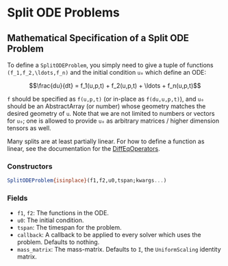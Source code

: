 # Split ODE Problems

## Mathematical Specification of a Split ODE Problem

To define a `SplitODEProblem`, you simply need to give a tuple of
functions ``(f_1,f_2,\ldots,f_n)`` and the initial condition ``u₀`` which
define an ODE:

```math
\frac{du}{dt} =  f_1(u,p,t) + f_2(u,p,t) + \ldots + f_n(u,p,t)
```

`f` should be specified as `f(u,p,t)` (or in-place as `f(du,u,p,t)`), and `u₀` should
be an AbstractArray (or number) whose geometry matches the desired geometry of `u`.
Note that we are not limited to numbers or vectors for `u₀`; one is allowed to
provide `u₀` as arbitrary matrices / higher dimension tensors as well.

Many splits are at least partially linear. For how to define a function as linear,
see the documentation for the [DiffEqOperators](../../features/diffeq_operator.html).

### Constructors

```julia
SplitODEProblem{isinplace}(f1,f2,u0,tspan;kwargs...)
```

### Fields

* `f1`, `f2`: The functions in the ODE.
* `u0`: The initial condition.
* `tspan`: The timespan for the problem.
* `callback`: A callback to be applied to every solver which uses the problem.
  Defaults to nothing.
* `mass_matrix`: The mass-matrix. Defaults to `I`, the `UniformScaling` identity matrix.
